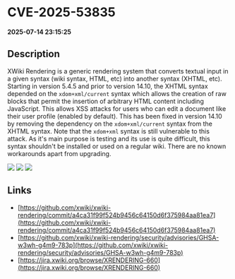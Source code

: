 # CVE-2025-53835

**2025-07-14 23:15:25**

## Description
XWiki Rendering is a generic rendering system that converts textual input in a given syntax (wiki syntax, HTML, etc) into another syntax (XHTML, etc). Starting in version 5.4.5 and prior to version 14.10, the XHTML syntax depended on the `xdom+xml/current` syntax which allows the creation of raw blocks that permit the insertion of arbitrary HTML content including JavaScript. This allows XSS attacks for users who can edit a document like their user profile (enabled by default). This has been fixed in version 14.10 by removing the dependency on the `xdom+xml/current` syntax from the XHTML syntax. Note that the `xdom+xml` syntax is still vulnerable to this attack. As it's main purpose is testing and its use is quite difficult, this syntax shouldn't be installed or used on a regular wiki. There are no known workarounds apart from upgrading.

![](https://img.shields.io/static/v1?label=Score&message=9.0&color=red)
![](https://img.shields.io/static/v1?label=Severity&message=CRITICAL&color=red)
![](https://img.shields.io/static/v1?label=CWE&message=XSS&color=green)

## Links
- [https://github.com/xwiki/xwiki-rendering/commit/a4ca31f99f524b9456c64150d6f375984aa81ea7](https://github.com/xwiki/xwiki-rendering/commit/a4ca31f99f524b9456c64150d6f375984aa81ea7)
- [https://github.com/xwiki/xwiki-rendering/security/advisories/GHSA-w3wh-g4m9-783p](https://github.com/xwiki/xwiki-rendering/security/advisories/GHSA-w3wh-g4m9-783p)
- [https://jira.xwiki.org/browse/XRENDERING-660](https://jira.xwiki.org/browse/XRENDERING-660)
